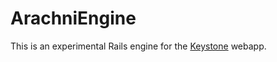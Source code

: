 # ArachniEngine

This is an experimental Rails engine for the [Keystone](https://github.com/johndel/Keystone-Rails-App) webapp.

